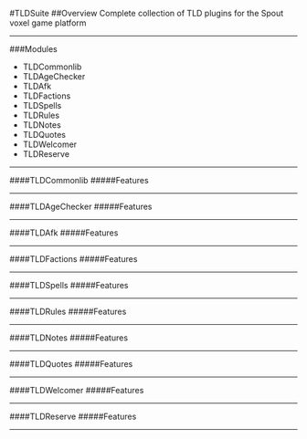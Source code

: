 #TLDSuite
##Overview
Complete collection of TLD plugins for the Spout voxel game platform
***
###Modules
* TLDCommonlib
* TLDAgeChecker
* TLDAfk
* TLDFactions
* TLDSpells
* TLDRules
* TLDNotes
* TLDQuotes
* TLDWelcomer
* TLDReserve


***
####TLDCommonlib
#####Features
***
####TLDAgeChecker
#####Features
***
####TLDAfk
#####Features
***
####TLDFactions
#####Features
***
####TLDSpells
#####Features
***
####TLDRules
#####Features
***
####TLDNotes
#####Features
***
####TLDQuotes
#####Features
***
####TLDWelcomer
#####Features
***
####TLDReserve
#####Features
***
